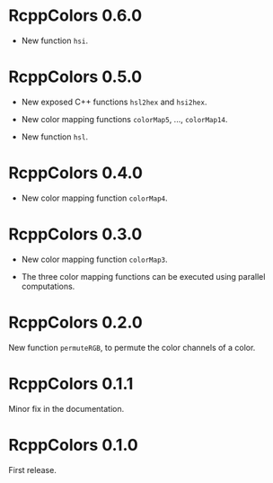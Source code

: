 # RcppColors 0.6.0

- New function `hsi`.


# RcppColors 0.5.0

- New exposed C++ functions `hsl2hex` and `hsi2hex`.

- New color mapping functions `colorMap5`, ..., `colorMap14`.

- New function `hsl`.


# RcppColors 0.4.0

- New color mapping function `colorMap4`.


# RcppColors 0.3.0

- New color mapping function `colorMap3`.

- The three color mapping functions can be executed using parallel computations.


# RcppColors 0.2.0

New function `permuteRGB`, to permute the color channels of a color.


# RcppColors 0.1.1

Minor fix in the documentation.


# RcppColors 0.1.0

First release.
